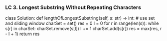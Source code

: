 ### LC 3. Longest Substring Without Repeating Characters
class Solution:
    def lengthOfLongestSubstring(self, s: str) -> int:
        # use set and sliding window
        charSet = set()
        res = 0
        l = 0
        for r in range(len(s)):
            while s[r] in charSet:
                charSet.remove(s[l])
                l += 1
            charSet.add(s[r])
            res = max(res, r - l + 1)
        return res